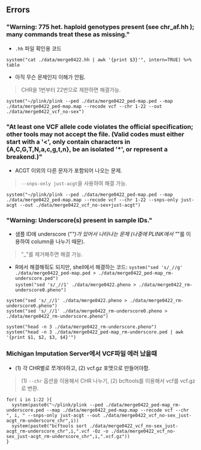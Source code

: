 ## Errors


### "Warning: 775 het. haploid genotypes present (see chr_af.hh ); many commands treat these as missing."

- `.hh` 파일 확인용 코드

``` system("cat ./data/merge0422.hh | awk '{print $3}'", intern=TRUE) %>% table ```

- 아직 무슨 문제인지 이해가 안됨. 

> CHR을 1번부터 22번으로 제한하면 해결가능.

```system("~/plink/plink --ped ./data/merge0422_ped-map.ped --map ./data/merge0422_ped-map.map --recode vcf --chr 1-22 --out ./data/merge0422_vcf_no-sex")```



### "At least one VCF allele code violates the official specification; other tools may not accept the file. (Valid codes must either start with a '<', only contain characters in {A,C,G,T,N,a,c,g,t,n}, be an isolated '*', or represent a breakend.)"

- ACGT 이외의 다른 문자가 포함되어 나오는 문제. 
> `--snps-only just-acgt`을 사용하여 해결 가능.

``` system("~/plink/plink --ped ./data/merge0422_ped-map.ped --map ./data/merge0422_ped-map.map --recode vcf --chr 1-22 --snps-only just-acgt --out ./data/merge0422_vcf_no-sex+just-acgt") ```


### "Warning: Underscore(s) present in sample IDs."

- 샘플 ID에 underscore ("_")가 있어서 나타나는 문제 (나중에 PLINK에서 "_"를 이용하여 column을 나누기 때문). <br>
> "_"를 제거해주면 해결 가능.

- R에서 해결해줘도 되지만, shell에서 해결하는 코드:
```system("sed 's/_//g' ./data/merge0422_ped-map.ped > ./data/merge0422_ped-map_rm-underscore.ped")``` <br>
```system("sed 's/_//1' ./data/merge0422.pheno > ./data/merge0422_rm-underscore0.pheno")```

```system("sed 's/_//1' ./data/merge0422.pheno > ./data/merge0422_rm-underscore0.pheno")``` <br>
```system("sed 's/_//1' ./data/merge0422_rm-underscore0.pheno > ./data/merge0422_rm-underscore.pheno")```

```system("head -n 3 ./data/merge0422_rm-underscore.pheno")``` <br>
```system("head -n 3 ./data/merge0422_ped-map_rm-underscore.ped | awk '{print $1, $2, $3, $4}'")```



### Michigan Imputation Server에서 VCF파일 에러 났을때

- (1) 각 CHR별로 쪼개야하고, (2) vcf.gz 포맷으로 만들어야함.
> (1) `--chr` 옵션을 이용해서 CHR 나누기, (2) bcftools를 이용해서 vcf를 vcf.gz로 변환.

```
for( i in 1:22 ){
  system(paste0("~/plink/plink --ped ./data/merge0422_ped-map_rm-underscore.ped --map ./data/merge0422_ped-map.map --recode vcf --chr ", i, " --snps-only just-acgt --out ./data/merge0422_vcf_no-sex_just-acgt_rm-underscore_chr",i))
  system(paste0("bcftools sort ./data/merge0422_vcf_no-sex_just-acgt_rm-underscore_chr",i,".vcf -Oz -o ./data/merge0422_vcf_no-sex_just-acgt_rm-underscore_chr",i,".vcf.gz"))
}
```

